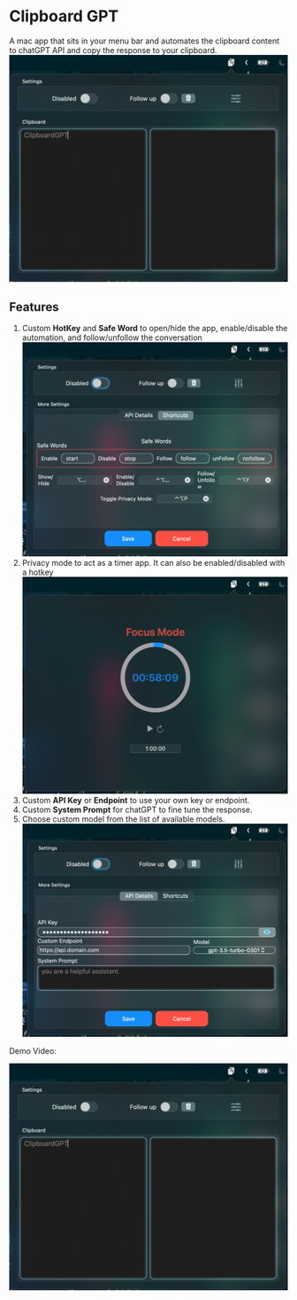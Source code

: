 # Clipboard GPT

A mac app that sits in your menu bar and automates the clipboard content to chatGPT API and copy the response to your clipboard.
![Clipboard GPT](/Images/clipboardGPT.png)

## Features

1. Custom **HotKey** and **Safe Word** to open/hide the app, enable/disable the automation, and follow/unfollow the conversation
![Custom HotKeys](/Images/shortcuts.png)
2. Privacy mode to act as a timer app. It can also be enabled/disabled with a hotkey
![Privacy Mode](/Images/privacy-mode.png)
3. Custom **API Key**  or **Endpoint** to use your own key or endpoint.
4. Custom **System Prompt** for chatGPT to fine tune the response.
5. Choose custom model from the list of available models.
![Custom API Key](/Images/api-details.png)


Demo Video:

[![Demo Video](./Images/clipboardGPT.png)](https://youtu.be/rPCamDECk-Y)